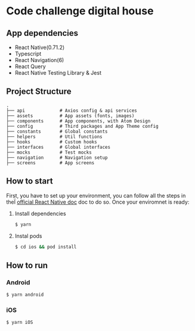 # Code challenge digital house

## App dependencies

- React Native(0.71.2)
- Typescript
- React Navigation(6)
- React Query
- React Native Testing Library & Jest

## Project Structure

    .
    ├── api             # Axios config & api services
    ├── assets          # App assets (fonts, images)
    ├── components      # App components, with Atom Design
    ├── config          # Third packages and App Theme config
    ├── constants       # Global constants
    ├── helpers         # Util functions
    ├── hooks           # Custom hooks
    ├── interfaces      # Global interfaces
    ├── mocks           # Test mocks
    ├── navigation      # Navigation setup
    ├── screens         # App screens

## How to start

First, you have to set up your environment, you can follow all the steps in theÏ [official React Native doc](https://reactnative.dev/docs/environment-setup) doc to do so. Once your enviromnet is ready:

1. Install dependencies

   ```bash
   $ yarn
   ```

2. Instal pods

   ```bash
   $ cd ios && pod install
   ```

## How to run

### Android

```bash
$ yarn android
```

### iOS

```bash
$ yarn iOS
```
